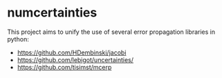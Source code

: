 # numcertainties

This project aims to unify the use of several error propagation libraries in python:

- <https://github.com/HDembinski/jacobi>
- <https://github.com/lebigot/uncertainties/>
- <https://github.com/tisimst/mcerp>
